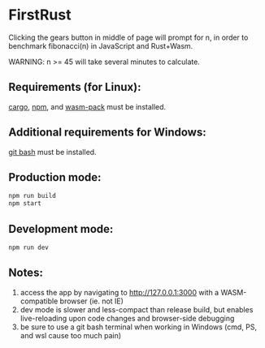 # FirstRust

Clicking the gears button in middle of page will prompt for n, in order to benchmark fibonacci(n) in JavaScript and Rust+Wasm.

WARNING: n >= 45 will take several minutes to calculate.

## Requirements (for Linux):

[cargo](https://doc.rust-lang.org/cargo/getting-started/installation.html), [npm](https://www.npmjs.com/get-npm), and [wasm-pack](https://rustwasm.github.io/wasm-pack/installer/) must be installed.

## Additional requirements for Windows:

[git bash](https://gitforwindows.org/) must be installed.

## Production mode:

```bash
npm run build
npm start
```

## Development mode:

```bash
npm run dev
```

## Notes:

1. access the app by navigating to http://127.0.0.1:3000 with a WASM-compatible browser (ie. not IE)
2. dev mode is slower and less-compact than release build, but enables live-reloading upon code changes and browser-side debugging
3. be sure to use a git bash terminal when working in Windows (cmd, PS, and wsl cause too much pain)
